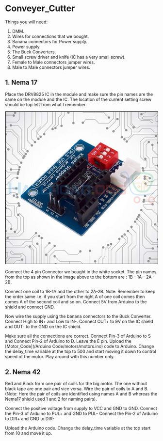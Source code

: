 # Conveyer_Cutter
Things you will need:
1. DMM.
2. Wires for connections that we bought.
3. Banana connectors for Power supply. 
4. Power supply.
5. The Buck Converters.
6. Small screw driver and knife (IC has a very small screw).
7. Female to Male connectors jumper wires.
8. Male to Male connectors jumper wires.

## 1. Nema 17
Place the DRV8825 IC in the module and make sure the pin names are the same on the module and the IC. The location of the current setting
screw should be top left from what I remember.

![IC_Shield](Images/IC-Shield.JPG)

Connect the 4 pin Connector we bought in the white socket. 
The pin names from the top as shown in the image above to the bottom are : 1B - 1A - 2A - 2B.

Connect one coil to 1B-1A and the other to 2A-2B.
Note: Remember to keep the order same i.e. if you start from the right A of one coil comes then comes A of the second coil and so on. 
Connect 5V from Arduino to the shield and connect GND. 

Now wire the supply using the banana connectors to the Buck Converter. 
Connect High to IN+ and Low to IN-.
Connect OUT+ to 9V on the IC shield and OUT- to the GND on the IC shield. 

Make sure all the connections are correct.
Connect Pin-3 of Arduino to S and Connect Pin-2 of Arduino to D. Leave the E pin. 
Upload the [Motor_Code](/Arduino Code/motors/motors.ino) code to Arduino. 
Change the delay_time variable at the top to 500 and start moving it down to control speed of the motor. Play around with this number only. 

## 2. Nema 42
Red and Black form one pair of coils for the big motor. 
The one without black tape are one pair and vice versa. 
Wire the pair of coils to A and B. 
(Note: Here the pair of coils are identified using names A and B whereas the Nema17 shield used 1 and 2 for naming pairs).

Connect the positive voltage from supply to VCC and GND to GND.
Connect the Pin-3 of Arduino to PUL+ and GND to PUL-
Connect the Pin-2 of Arduino to DIR+ and GND to DIR-

Upload the Arduino code. 
Change the delay_time variable at the top start from 10 and move it up. 
